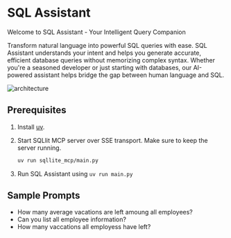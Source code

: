 
# SQL Assistant

Welcome to SQL Assistant - Your Intelligent Query Companion

Transform natural language into powerful SQL queries with ease. SQL Assistant understands your intent and helps you generate accurate, efficient database queries without memorizing complex syntax. Whether you're a seasoned developer or just starting with databases, our AI-powered assistant helps bridge the gap between human language and SQL.

![architecture](./architecure.png)

## Prerequisites

1. Install [uv](https://docs.astral.sh/uv/getting-started/installation/).

2. Start SQLlit MCP server over SSE transport. Make sure to keep the server running.

    ```bash
    uv run sqllite_mcp/main.py
    ```

3. Run SQL Assistant using `uv run main.py`

## Sample Prompts

- How many average vacations are left amoung all employees?
- Can you list all employee information?
- How many vaccations all employess have left?
